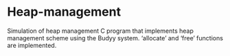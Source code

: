 # Heap-management
Simulation of heap management
C program that implements heap management scheme using the Budyy system. ‘allocate’ and ‘free’ functions are implemented.
